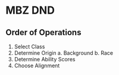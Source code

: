 # MBZ DND

## Order of Operations
1. Select Class
2. Determine Origin
    a. Background
    b. Race
3. Determine Ability Scores
4. Choose Alignment
